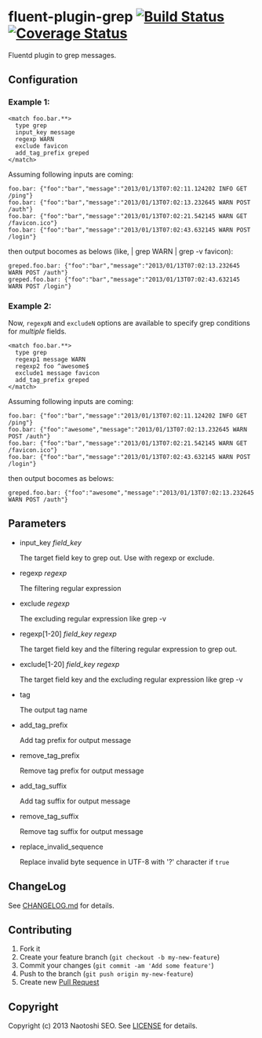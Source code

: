 # fluent-plugin-grep [![Build Status](https://secure.travis-ci.org/sonots/fluent-plugin-grep.png?branch=master)](http://travis-ci.org/sonots/fluent-plugin-grep) [![Coverage Status](https://coveralls.io/repos/sonots/fluent-plugin-grep/badge.png?branch=master)](https://coveralls.io/r/sonots/fluent-plugin-grep)

Fluentd plugin to grep messages.

## Configuration

### Example 1:

    <match foo.bar.**>
      type grep
      input_key message
      regexp WARN
      exclude favicon
      add_tag_prefix greped
    </match>

Assuming following inputs are coming:

    foo.bar: {"foo":"bar","message":"2013/01/13T07:02:11.124202 INFO GET /ping"}
    foo.bar: {"foo":"bar","message":"2013/01/13T07:02:13.232645 WARN POST /auth"}
    foo.bar: {"foo":"bar","message":"2013/01/13T07:02:21.542145 WARN GET /favicon.ico"}
    foo.bar: {"foo":"bar","message":"2013/01/13T07:02:43.632145 WARN POST /login"}

then output bocomes as belows (like, | grep WARN | grep -v favicon):

    greped.foo.bar: {"foo":"bar","message":"2013/01/13T07:02:13.232645 WARN POST /auth"}
    greped.foo.bar: {"foo":"bar","message":"2013/01/13T07:02:43.632145 WARN POST /login"}

### Example 2:

Now, `regexpN` and `excludeN` options are available to specify grep conditions for *multiple* fields. 

    <match foo.bar.**>
      type grep
      regexp1 message WARN
      regexp2 foo ^awesome$
      exclude1 message favicon
      add_tag_prefix greped
    </match>

Assuming following inputs are coming:

    foo.bar: {"foo":"bar","message":"2013/01/13T07:02:11.124202 INFO GET /ping"}
    foo.bar: {"foo":"awesome","message":"2013/01/13T07:02:13.232645 WARN POST /auth"}
    foo.bar: {"foo":"bar","message":"2013/01/13T07:02:21.542145 WARN GET /favicon.ico"}
    foo.bar: {"foo":"bar","message":"2013/01/13T07:02:43.632145 WARN POST /login"}

then output bocomes as belows:

    greped.foo.bar: {"foo":"awesome","message":"2013/01/13T07:02:13.232645 WARN POST /auth"}

## Parameters

- input\_key *field\_key*

    The target field key to grep out. Use with regexp or exclude. 

- regexp *regexp*

    The filtering regular expression

- exclude *regexp*

    The excluding regular expression like grep -v

- regexp[1-20] *field\_key* *regexp*

    The target field key and the filtering regular expression to grep out. 

- exclude[1-20] *field_key* *regexp*

    The target field key and the excluding regular expression like grep -v

- tag

    The output tag name

- add_tag_prefix

    Add tag prefix for output message

- remove_tag_prefix

    Remove tag prefix for output message

- add_tag_suffix

    Add tag suffix for output message

- remove_tag_suffix

    Remove tag suffix for output message

- replace_invalid_sequence

    Replace invalid byte sequence in UTF-8 with '?' character if `true`

## ChangeLog

See [CHANGELOG.md](CHANGELOG.md) for details.

## Contributing

1. Fork it
2. Create your feature branch (`git checkout -b my-new-feature`)
3. Commit your changes (`git commit -am 'Add some feature'`)
4. Push to the branch (`git push origin my-new-feature`)
5. Create new [Pull Request](../../pull/new/master)

## Copyright

Copyright (c) 2013 Naotoshi SEO. See [LICENSE](LICENSE) for details.

